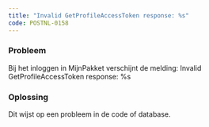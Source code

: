 ```yaml
---
title: "Invalid GetProfileAccessToken response: %s"
code: POSTNL-0158
---
```

### Probleem

Bij het inloggen in MijnPakket verschijnt de melding: Invalid GetProfileAccessToken response: %s

### Oplossing

Dit wijst op een probleem in de code of database.
